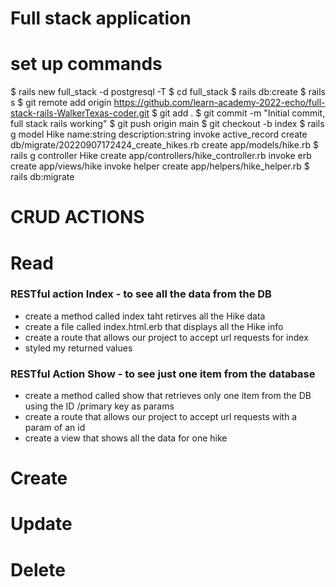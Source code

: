 # Full stack application 
  # set up commands
  $ rails new full_stack -d postgresql -T
  $ cd full_stack
  $ rails db:create
  $ rails s
  $ git remote add origin https://github.com/learn-academy-2022-echo/full-stack-rails-WalkerTexas-coder.git
  $ git add .
  $ git commit -m "Initial commit, full stack rails working"
  $ git push origin main
  $ git checkout -b index
  $ rails g model Hike name:string description:string
      invoke  active_record
      create    db/migrate/20220907172424_create_hikes.rb
      create    app/models/hike.rb
  $ rails g controller Hike
      create  app/controllers/hike_controller.rb
      invoke  erb
      create    app/views/hike
      invoke  helper
      create    app/helpers/hike_helper.rb
  $ rails db:migrate


# CRUD ACTIONS
# Read
  ### RESTful action Index - to see all the data from the DB
  - create a method called index taht retirves all the Hike data
  - create a file called index.html.erb that displays all the Hike info
  - create a route that allows our project to accept url requests for index
  - styled my returned values

  ### RESTful Action Show - to see just one item from the database
  - create a method called show that retrieves only one item from the DB using the ID /primary key as params
  - create a route that allows our project to accept url requests with a param of an id
  - create a view that shows all the data for one hike

# Create 
# Update
# Delete